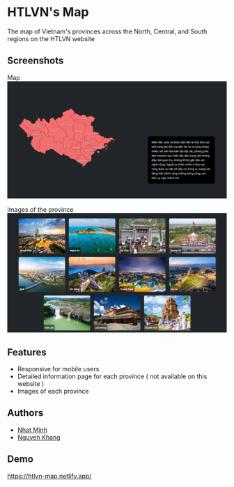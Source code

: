 
# HTLVN's Map

The map of Vietnam's provinces across the North, Central, and South regions on the HTLVN website


## Screenshots

Map
![Map](assets/Image/README%20Image/Pic%201.png?raw=true)

Images of the province
![Map](assets/Image/README%20Image/Pic%202.png?raw=true)
## Features

- Responsive for mobile users   
- Detailed information page for each province ( not available on this website )
- Images of each province



## Authors

- [Nhat Minh](https://github.com/withoutminh)
- [Nguyen Khang](https://github.com/Yukari-Setsuka)


## Demo

https://htlvn-map.netlify.app/

